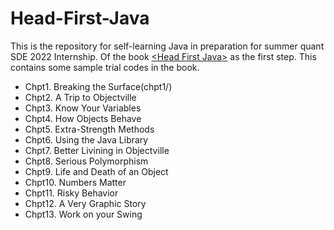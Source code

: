 # Head-First-Java
This is the repository for self-learning Java in preparation for summer quant SDE 2022 Internship.
Of the book [&lt;Head First Java>](https://www.oreilly.com/library/view/head-first-java/0596009208/) as the first step. 
This contains some sample trial codes in the book.

+ Chpt1. Breaking the Surface(chpt1/)
+ Chpt2. A Trip to Objectville
+ Chpt3. Know Your Variables
+ Chpt4. How Objects Behave
+ Chpt5. Extra-Strength Methods
+ Chpt6. Using the Java Library
+ Chpt7. Better Livining in Objectville
+ Chpt8. Serious Polymorphism
+ Chpt9. Life and Death of an Object
+ Chpt10. Numbers Matter
+ Chpt11. Risky Behavior
+ Chpt12. A Very Graphic Story
+ Chpt13. Work on your Swing
